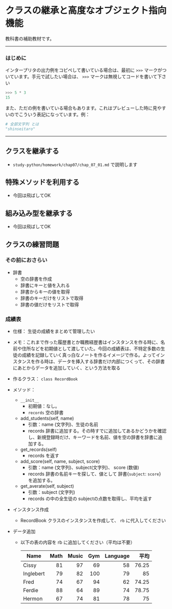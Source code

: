# クラスの継承と高度なオブジェクト指向機能


教科書の補助教材です。

---

### はじめに

インタープリタの出力例をコピペして書いている場合は、最初に ` >>> ` マークがついています。手元で試したい場合は、 `>>>` マークは無視してコードを書いて下さい
```python
>>> 5 * 3
15
```

また、ただの例を書いている場合もあります。これはプレビューした時に見やすいのでこういう表記になっています。例：
```python
# 全部文字列 とは
"shinseitaro"
```

---

## クラスを継承する

+ `study-python/homework/chap07/chap_07_01.md` で説明します

## 特殊メソッドを利用する

+ 今回は飛ばしてOK

## 組み込み型を継承する

+ 今回は飛ばしてOK

## クラスの練習問題 

### その前におさらい

+ 辞書
    + 空の辞書を作成
    + 辞書にキーと値を入れる
    + 辞書からキーの値を取得
    + 辞書のキーだけをリストで取得
    + 辞書の値だけをリストで取得
   
### 成績表
+ 仕様： 生徒の成績をまとめて管理したい
+ メモ：これまで作った履歴書とか職務経歴書はインスタンスを作る時に、名前や住所などを初期値として渡していた。今回の成績表は、不特定多数の生徒の成績を記録していく真っ白なノートを作るイメージで作る。よってインスタンスを作る時は、データを挿入する辞書だけ内部につくって、その辞書にあとからデータを追加していく、という方法を取る
+ 作るクラス： `class RecordBook`
+ メソッド：    
    + `__init__`
        + 初期値：なし。
        + `records` 空の辞書
    + add_students(self, name)
        + 引数：name (文字列)、生徒の名前
        + records 辞書に追加する。その時すでに追加してあるかどうかを確認し、新規登録時だけ、キーワードを名前、値を空の辞書を辞書に追加する。
    + get_records(self)
        + records を返す
    + add_score(self, name, subject, score)
        + 引数：name (文字列)、subject(文字列)、 score (数値)
        + records 辞書の名前キーを探して、値として 辞書{`subject`: `score`} を追加する。
    + get_averate(self, subject)
        + 引数：subject (文字列)
        + records の中の全生徒の subjectの点数を取得し、平均を返す

+ インスタンス作成
    + RecordBook クラスのインスタンスを作成して、 `rb` に代入してください
+ データ追加
    + 以下の表の内容を rb に追加してください（平均は不要）

        Name|Math|Music|Gym|Language|平均
        ---|---:|---:|---:|---:|---:
        Cissy|81|97|69|58|76.25
        Inglebert|79|82|100|79|85
        Fred|74|67|94|62|74.25
        Ferdie|88|64|89|74|78.75
        Hermon|67|74|81|78|75


